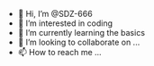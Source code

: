 - 👋 Hi, I’m @SDZ-666
- 👀 I’m interested in coding
- 🌱 I’m currently learning the basics
- 💞️ I’m looking to collaborate on ...
- 📫 How to reach me ...

<!---
SDZ-666/SDZ-666 is a ✨ special ✨ repository because its `README.md` (this file) appears on your GitHub profile.
You can click the Preview link to take a look at your changes.
--->

